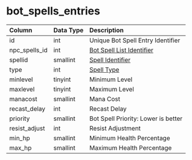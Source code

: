 # bot\_spells\_entries

| Column | Data Type | Description |
| :--- | :--- | :--- |
| id | int | Unique Bot Spell Entry Identifier |
| npc\_spells\_id | int | [Bot Spell List Identifier](../../../../categories/spells/bot-spell-list-ids) |
| spellid | smallint | [Spell Identifier](../../../schema/categories/spells/spells_new.md) |
| type | int | [Spell Type](../../../../categories/spells/spell-types) |
| minlevel | tinyint | Minimum Level |
| maxlevel | tinyint | Maximum Level |
| manacost | smallint | Mana Cost |
| recast\_delay | int | Recast Delay |
| priority | smallint | Bot Spell Priority: Lower is better |
| resist\_adjust | int | Resist Adjustment |
| min\_hp | smallint | Minimum Health Percentage |
| max\_hp | smallint | Maximum Health Percentage |


